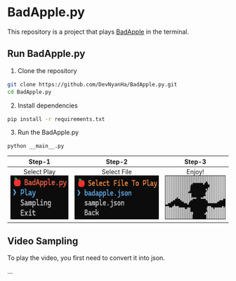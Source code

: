 # BadApple.py
This repository is a project that plays [BadApple](https://youtu.be/FtutLA63Cp8?si=pT6fLQlldiAhg68t) in the terminal.
## Run BadApple.py
1. Clone the repository
```bash
git clone https://github.com/DevNyanHa/BadApple.py.git
cd BadApple.py
```
2. Install dependencies
```bash
pip install -r requirements.txt
```
3. Run the BadApple.py
```bash
python __main__.py
```
| Step-1 | Step-2 | Step-3 |
| :---: | :---: | :---: |
| Select Play<br><img src="./mdassets/setup-1.png" alt="setup-1" height="100"> | Select File<br><img src="./mdassets/setup-2.png" alt="setup-2" height="100"> | Enjoy!<br><img src="./mdassets/setup-3.png" alt="setup-3" height="100"> |
## Video Sampling
To play the video, you first need to convert it into json.

...
